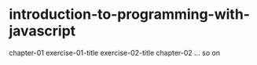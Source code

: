 # introduction-to-programming-with-javascript

chapter-01
  exercise-01-title
  exercise-02-title
chapter-02
  ... so on
